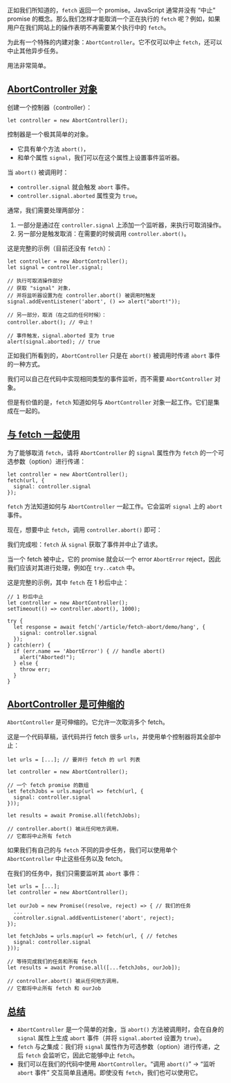 正如我们所知道的，`fetch` 返回一个 promise。JavaScript 通常并没有 “中止” promise 的概念。那么我们怎样才能取消一个正在执行的 `fetch` 呢？例如，如果用户在我们网站上的操作表明不再需要某个执行中的 `fetch`。

为此有一个特殊的内建对象：`AbortController`。它不仅可以中止 `fetch`，还可以中止其他异步任务。

用法非常简单。

## [AbortController 对象](#abortcontroller-dui-xiang)

创建一个控制器（controller）：

```
let controller = new AbortController();
```

控制器是一个极其简单的对象。

* 它具有单个方法 `abort()`，
* 和单个属性 `signal`，我们可以在这个属性上设置事件监听器。

当 `abort()` 被调用时：

* `controller.signal` 就会触发 `abort` 事件。
* `controller.signal.aborted` 属性变为 `true`。

通常，我们需要处理两部分：

1. 一部分是通过在 `controller.signal` 上添加一个监听器，来执行可取消操作。
2. 另一部分是触发取消：在需要的时候调用 `controller.abort()`。

这是完整的示例（目前还没有 `fetch`）：

```
let controller = new AbortController();
let signal = controller.signal;

// 执行可取消操作部分
// 获取 "signal" 对象，
// 并将监听器设置为在 controller.abort() 被调用时触发
signal.addEventListener('abort', () => alert("abort!"));

// 另一部分，取消（在之后的任何时候）：
controller.abort(); // 中止！

// 事件触发，signal.aborted 变为 true
alert(signal.aborted); // true
```

正如我们所看到的，`AbortController` 只是在 `abort()` 被调用时传递 `abort` 事件的一种方式。

我们可以自己在代码中实现相同类型的事件监听，而不需要 `AbortController` 对象。

但是有价值的是，`fetch` 知道如何与 `AbortController` 对象一起工作。它们是集成在一起的。

## [与 fetch 一起使用](#yu-fetch-yi-qi-shi-yong)

为了能够取消 `fetch`，请将 `AbortController` 的 `signal` 属性作为 `fetch` 的一个可选参数（option）进行传递：

```
let controller = new AbortController();
fetch(url, {
  signal: controller.signal
});
```

`fetch` 方法知道如何与 `AbortController` 一起工作。它会监听 `signal` 上的 `abort` 事件。

现在，想要中止 `fetch`，调用 `controller.abort()` 即可：

我们完成啦：`fetch` 从 `signal` 获取了事件并中止了请求。

当一个 fetch 被中止，它的 promise 就会以一个 error `AbortError` reject，因此我们应该对其进行处理，例如在 `try..catch` 中。

这是完整的示例，其中 `fetch` 在 1 秒后中止：

```
// 1 秒后中止
let controller = new AbortController();
setTimeout(() => controller.abort(), 1000);

try {
  let response = await fetch('/article/fetch-abort/demo/hang', {
    signal: controller.signal
  });
} catch(err) {
  if (err.name == 'AbortError') { // handle abort()
    alert("Aborted!");
  } else {
    throw err;
  }
}
```

## [AbortController 是可伸缩的](#abortcontroller-shi-ke-shen-suo-de)

`AbortController` 是可伸缩的。它允许一次取消多个 fetch。

这是一个代码草稿，该代码并行 fetch 很多 `urls`，并使用单个控制器将其全部中止：

```
let urls = [...]; // 要并行 fetch 的 url 列表

let controller = new AbortController();

// 一个 fetch promise 的数组
let fetchJobs = urls.map(url => fetch(url, {
  signal: controller.signal
}));

let results = await Promise.all(fetchJobs);

// controller.abort() 被从任何地方调用，
// 它都将中止所有 fetch
```

如果我们有自己的与 `fetch` 不同的异步任务，我们可以使用单个 `AbortController` 中止这些任务以及 fetch。

在我们的任务中，我们只需要监听其 `abort` 事件：

```
let urls = [...];
let controller = new AbortController();

let ourJob = new Promise((resolve, reject) => { // 我们的任务
  ...
  controller.signal.addEventListener('abort', reject);
});

let fetchJobs = urls.map(url => fetch(url, { // fetches
  signal: controller.signal
}));

// 等待完成我们的任务和所有 fetch
let results = await Promise.all([...fetchJobs, ourJob]);

// controller.abort() 被从任何地方调用，
// 它都将中止所有 fetch 和 ourJob
```

## [总结](#zong-jie)

* `AbortController` 是一个简单的对象，当 `abort()` 方法被调用时，会在自身的 `signal` 属性上生成 `abort` 事件（并将 `signal.aborted` 设置为 `true`）。
* `fetch` 与之集成：我们将 `signal` 属性作为可选参数（option）进行传递，之后 `fetch` 会监听它，因此它能够中止 `fetch`。
* 我们可以在我们的代码中使用 `AbortController`。“调用 `abort()`” → “监听 `abort` 事件” 交互简单且通用。即使没有 `fetch`，我们也可以使用它。

